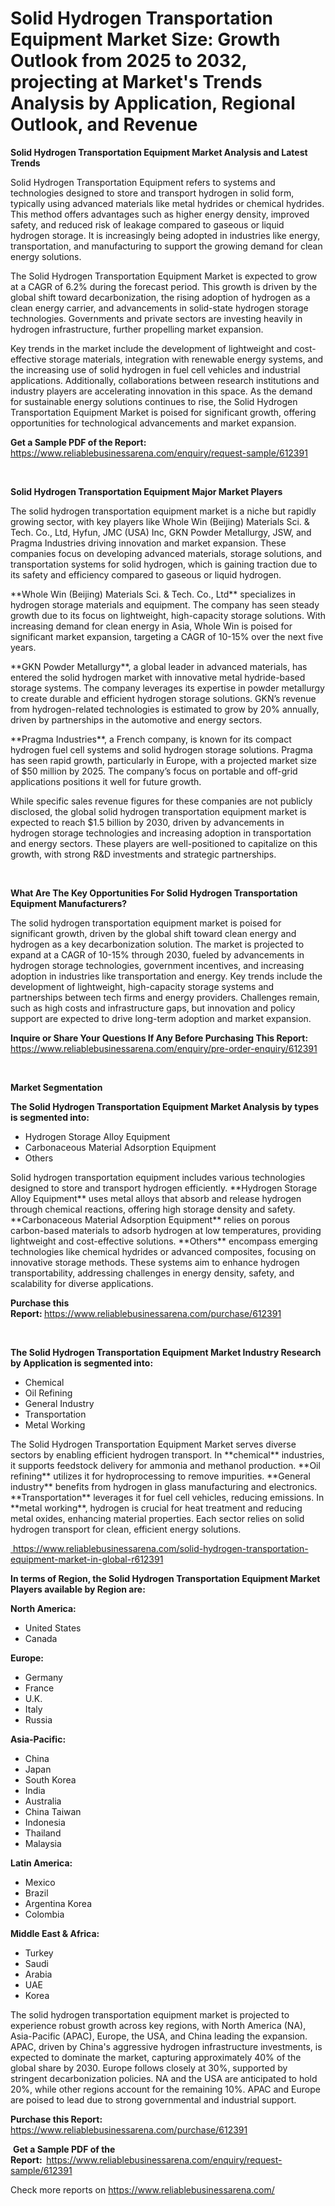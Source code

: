 <p><h1>Solid Hydrogen Transportation Equipment Market Size: Growth Outlook from 2025 to 2032, projecting at Market's Trends Analysis by Application, Regional Outlook, and Revenue</h1></p><p><strong>Solid Hydrogen Transportation Equipment Market Analysis and Latest Trends</strong></p>
<p><p>Solid Hydrogen Transportation Equipment refers to systems and technologies designed to store and transport hydrogen in solid form, typically using advanced materials like metal hydrides or chemical hydrides. This method offers advantages such as higher energy density, improved safety, and reduced risk of leakage compared to gaseous or liquid hydrogen storage. It is increasingly being adopted in industries like energy, transportation, and manufacturing to support the growing demand for clean energy solutions.</p><p>The Solid Hydrogen Transportation Equipment Market is expected to grow at a CAGR of 6.2% during the forecast period. This growth is driven by the global shift toward decarbonization, the rising adoption of hydrogen as a clean energy carrier, and advancements in solid-state hydrogen storage technologies. Governments and private sectors are investing heavily in hydrogen infrastructure, further propelling market expansion.</p><p>Key trends in the market include the development of lightweight and cost-effective storage materials, integration with renewable energy systems, and the increasing use of solid hydrogen in fuel cell vehicles and industrial applications. Additionally, collaborations between research institutions and industry players are accelerating innovation in this space. As the demand for sustainable energy solutions continues to rise, the Solid Hydrogen Transportation Equipment Market is poised for significant growth, offering opportunities for technological advancements and market expansion.</p></p>
<p><strong>Get a Sample PDF of the Report:&nbsp;</strong> <a href="https://www.reliablebusinessarena.com/enquiry/request-sample/612391?utm_campaign=1766&utm_medium=2&utm_source=Github&utm_content=ia&utm_term=20012025&utm_id=solid-hydrogen-transportation-equipment">https://www.reliablebusinessarena.com/enquiry/request-sample/612391</a></p>
<p>&nbsp;</p>
<p><strong>Solid Hydrogen Transportation Equipment Major Market Players</strong></p>
<p><p>The solid hydrogen transportation equipment market is a niche but rapidly growing sector, with key players like Whole Win (Beijing) Materials Sci. & Tech. Co., Ltd, Hyfun, JMC (USA) Inc, GKN Powder Metallurgy, JSW, and Pragma Industries driving innovation and market expansion. These companies focus on developing advanced materials, storage solutions, and transportation systems for solid hydrogen, which is gaining traction due to its safety and efficiency compared to gaseous or liquid hydrogen.</p><p>**Whole Win (Beijing) Materials Sci. & Tech. Co., Ltd** specializes in hydrogen storage materials and equipment. The company has seen steady growth due to its focus on lightweight, high-capacity storage solutions. With increasing demand for clean energy in Asia, Whole Win is poised for significant market expansion, targeting a CAGR of 10-15% over the next five years.</p><p>**GKN Powder Metallurgy**, a global leader in advanced materials, has entered the solid hydrogen market with innovative metal hydride-based storage systems. The company leverages its expertise in powder metallurgy to create durable and efficient hydrogen storage solutions. GKN’s revenue from hydrogen-related technologies is estimated to grow by 20% annually, driven by partnerships in the automotive and energy sectors.</p><p>**Pragma Industries**, a French company, is known for its compact hydrogen fuel cell systems and solid hydrogen storage solutions. Pragma has seen rapid growth, particularly in Europe, with a projected market size of $50 million by 2025. The company’s focus on portable and off-grid applications positions it well for future growth.</p><p>While specific sales revenue figures for these companies are not publicly disclosed, the global solid hydrogen transportation equipment market is expected to reach $1.5 billion by 2030, driven by advancements in hydrogen storage technologies and increasing adoption in transportation and energy sectors. These players are well-positioned to capitalize on this growth, with strong R&D investments and strategic partnerships.</p></p>
<p>&nbsp;</p>
<p><strong>What Are The Key Opportunities For Solid Hydrogen Transportation Equipment Manufacturers?</strong></p>
<p><p>The solid hydrogen transportation equipment market is poised for significant growth, driven by the global shift toward clean energy and hydrogen as a key decarbonization solution. The market is projected to expand at a CAGR of 10-15% through 2030, fueled by advancements in hydrogen storage technologies, government incentives, and increasing adoption in industries like transportation and energy. Key trends include the development of lightweight, high-capacity storage systems and partnerships between tech firms and energy providers. Challenges remain, such as high costs and infrastructure gaps, but innovation and policy support are expected to drive long-term adoption and market expansion.</p></p>
<p><strong>Inquire or Share Your Questions If Any Before Purchasing This Report:</strong> <a href="https://www.reliablebusinessarena.com/enquiry/pre-order-enquiry/612391?utm_campaign=1766&utm_medium=2&utm_source=Github&utm_content=ia&utm_term=20012025&utm_id=solid-hydrogen-transportation-equipment">https://www.reliablebusinessarena.com/enquiry/pre-order-enquiry/612391</a></p>
<p>&nbsp;</p>
<p><strong>Market Segmentation</strong></p>
<p><strong>The Solid Hydrogen Transportation Equipment Market Analysis by types is segmented into:</strong></p>
<p><ul><li>Hydrogen Storage Alloy Equipment</li><li>Carbonaceous Material Adsorption Equipment</li><li>Others</li></ul></p>
<p><p>Solid hydrogen transportation equipment includes various technologies designed to store and transport hydrogen efficiently. **Hydrogen Storage Alloy Equipment** uses metal alloys that absorb and release hydrogen through chemical reactions, offering high storage density and safety. **Carbonaceous Material Adsorption Equipment** relies on porous carbon-based materials to adsorb hydrogen at low temperatures, providing lightweight and cost-effective solutions. **Others** encompass emerging technologies like chemical hydrides or advanced composites, focusing on innovative storage methods. These systems aim to enhance hydrogen transportability, addressing challenges in energy density, safety, and scalability for diverse applications.</p></p>
<p><strong>Purchase this Report:&nbsp;</strong><a href="https://www.reliablebusinessarena.com/purchase/612391?utm_campaign=1766&utm_medium=2&utm_source=Github&utm_content=ia&utm_term=20012025&utm_id=solid-hydrogen-transportation-equipment">https://www.reliablebusinessarena.com/purchase/612391</a></p>
<p>&nbsp;</p>
<p><strong>The Solid Hydrogen Transportation Equipment Market Industry Research by Application is segmented into:</strong></p>
<p><ul><li>Chemical</li><li>Oil Refining</li><li>General Industry</li><li>Transportation</li><li>Metal Working</li></ul></p>
<p><p>The Solid Hydrogen Transportation Equipment Market serves diverse sectors by enabling efficient hydrogen transport. In **chemical** industries, it supports feedstock delivery for ammonia and methanol production. **Oil refining** utilizes it for hydroprocessing to remove impurities. **General industry** benefits from hydrogen in glass manufacturing and electronics. **Transportation** leverages it for fuel cell vehicles, reducing emissions. In **metal working**, hydrogen is crucial for heat treatment and reducing metal oxides, enhancing material properties. Each sector relies on solid hydrogen transport for clean, efficient energy solutions.</p></p>
<p><a href="https://www.reliablebusinessarena.com/solid-hydrogen-transportation-equipment-market-in-global-r612391?utm_campaign=1766&utm_medium=2&utm_source=Github&utm_content=ia&utm_term=20012025&utm_id=solid-hydrogen-transportation-equipment">&nbsp;https://www.reliablebusinessarena.com/solid-hydrogen-transportation-equipment-market-in-global-r612391</a></p>
<p><strong>In terms of Region, the Solid Hydrogen Transportation Equipment Market Players available by Region are:</strong></p>
<p>
    <p> <strong> North America: </strong>
        <ul>
            <li>United States</li>
            <li>Canada</li>
        </ul>
        </p> 
    <p> <strong> Europe: </strong>
        <ul>
            <li>Germany</li>
            <li>France</li>
            <li>U.K.</li>
            <li>Italy</li>
            <li>Russia</li>
        </ul>
        </p> 
    <p> <strong> Asia-Pacific: </strong>
        <ul>
            <li>China</li>
            <li>Japan</li>
            <li>South Korea</li>
            <li>India</li>
            <li>Australia</li>
            <li>China Taiwan</li>
            <li>Indonesia</li>
            <li>Thailand</li>
            <li>Malaysia</li>
        </ul>
        </p> 
    <p> <strong> Latin America: </strong>
        <ul>
            <li>Mexico</li>
            <li>Brazil</li>
            <li>Argentina Korea</li>
            <li>Colombia</li>
        </ul>
        </p> 
    <p> <strong> Middle East & Africa: </strong>
        <ul>
            <li>Turkey</li>
            <li>Saudi</li>
            <li>Arabia</li>
            <li>UAE</li>
            <li>Korea</li>
        </ul>
    </p>
    </p>
<p><p>The solid hydrogen transportation equipment market is projected to experience robust growth across key regions, with North America (NA), Asia-Pacific (APAC), Europe, the USA, and China leading the expansion. APAC, driven by China's aggressive hydrogen infrastructure investments, is expected to dominate the market, capturing approximately 40% of the global share by 2030. Europe follows closely at 30%, supported by stringent decarbonization policies. NA and the USA are anticipated to hold 20%, while other regions account for the remaining 10%. APAC and Europe are poised to lead due to strong governmental and industrial support.</p></p>
<p><strong>Purchase this Report: </strong><a href="https://www.reliablebusinessarena.com/purchase/612391?utm_campaign=1766&utm_medium=2&utm_source=Github&utm_content=ia&utm_term=20012025&utm_id=solid-hydrogen-transportation-equipment">https://www.reliablebusinessarena.com/purchase/612391</a></p>
<p>&nbsp;<strong>Get a Sample PDF of the Report:&nbsp;&nbsp;</strong><a href="https://www.reliablebusinessarena.com/enquiry/request-sample/612391?utm_campaign=1766&utm_medium=2&utm_source=Github&utm_content=ia&utm_term=20012025&utm_id=solid-hydrogen-transportation-equipment">https://www.reliablebusinessarena.com/enquiry/request-sample/612391</a></p>
<p><strong></strong></p>
<p>Check more reports on <a href="https://www.reliablebusinessarena.com/?utm_campaign=1766&utm_medium=2&utm_source=Github&utm_content=ia&utm_term=20012025&utm_id=solid-hydrogen-transportation-equipment">https://www.reliablebusinessarena.com/</a></p>